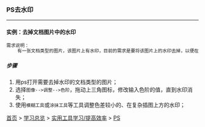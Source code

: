 ### PS去水印
-------

#### 实例：去掉文档图片中的水印

```txt
需求说明：
    有一张文档类型的图片，该图片上有水印，目前的需求是要将该图片上的水印去掉，以便在OCR识别图片文字的时候减少不必要的干扰。
```
##### 步骤
1. 用ps打开需要去掉水印的文档类型的图片；
2. 选择`图像-->调整-->色阶`，拖动上三角图标，修改输入色阶的值，直到水印消失；
3. 使用`模糊工具`或`涂抹工具`等工具调整色差较小的、在复杂插图上方的水印；





[首页](../../../README.md) > [学习总览](../../../introduction/studyCatalogList.md) > [实用工具学习/提高效率](../PromoteEfficiency.md) > [PS](PS.md)
